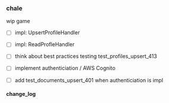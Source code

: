 ### chale

wip game

- [ ] impl: UpsertProfileHandler
- [ ] impl: ReadProfleHandler

- [ ] think about best practices testing test_profiles_upsert_413
- [ ] implement authenticiation / AWS Cognito
- [ ] add test_documents_upsert_401 when authenticiation is impl


#### change_log
